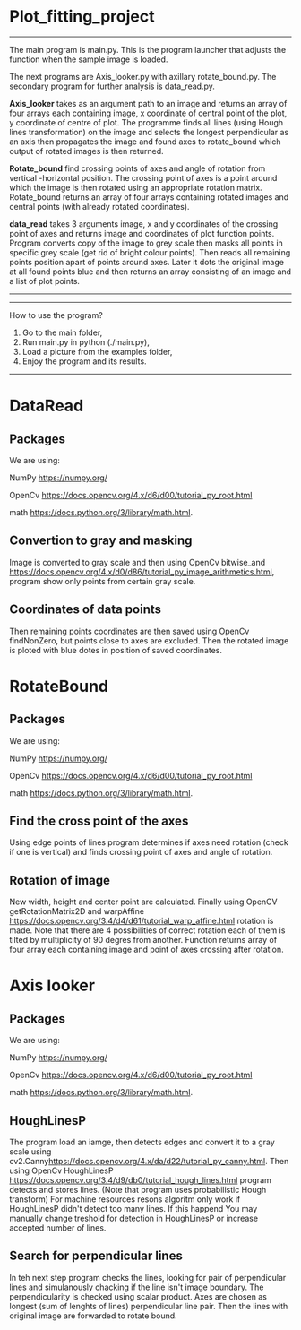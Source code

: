 # Plot_fitting_project

************************************************
The main program is main.py. This is the program launcher that adjusts the function when the sample image is loaded.

The next programs are Axis_looker.py with axillary rotate_bound.py. The secondary
program for further analysis is data_read.py.

**Axis_looker** takes as an argument path to an image and returns an array
of four arrays each containing image, x coordinate of central point of
the plot, y coordinate of centre of plot. The programme finds all lines
(using Hough lines transformation) on the image and selects
the longest perpendicular as an axis then propagates the image and found axes to
rotate_bound which output of rotated images is then returned.

**Rotate_bound** find crossing points of axes and angle of rotation from vertical
-horizontal position. The crossing point of axes is a point around which the image
is then rotated using an appropriate rotation matrix. Rotate_bound returns
an array of four arrays containing rotated images and central points
(with already rotated coordinates).

**data_read** takes 3 arguments image, x and y coordinates of the crossing point
of axes and returns image and coordinates of plot function points. Program converts copy of the image to grey scale then masks all points
in specific grey scale (get rid of bright colour points). Then reads all
remaining points position apart of points around axes. Later it dots
the original image at all found points blue and then returns an array consisting
of an image and a list of plot points.
*****************************************************************
-----------------------------------------------------------------
How to use the program?

1. Go to the main folder,
2. Run main.py in python (./main.py),
3. Load a picture from the examples folder,
4. Enjoy the program and its results.

----------------------------------------------------------------

DataRead
=========


Packages
--------
We are using:

NumPy <https://numpy.org/>

OpenCv <https://docs.opencv.org/4.x/d6/d00/tutorial_py_root.html>

math <https://docs.python.org/3/library/math.html>.

Convertion to gray and masking
------------------------
Image is converted to gray scale and then using OpenCv bitwise_and <https://docs.opencv.org/4.x/d0/d86/tutorial_py_image_arithmetics.html>,
program show only points from certain gray scale.


Coordinates of data points
--------------------------
Then remaining points coordinates are then saved using OpenCv findNonZero, but points
close to axes are excluded.
Then the rotated image is ploted with blue dotes in position of saved coordinates.



RotateBound
==========


Packages
--------
We are using:

NumPy <https://numpy.org/>

OpenCv <https://docs.opencv.org/4.x/d6/d00/tutorial_py_root.html>

math <https://docs.python.org/3/library/math.html>.

Find the cross point of the axes
------------------------
Using edge points of lines program determines if axes need rotation (check if one is vertical)
 and finds crossing point of axes and angle of rotation.


Rotation of image
-----------------
New width, height and center point are calculated. Finally using OpenCV
getRotationMatrix2D  and warpAffine <https://docs.opencv.org/3.4/d4/d61/tutorial_warp_affine.html>
rotation is made. Note that there are 4 possibilities of correct rotation each of them
is tilted by multiplicity of 90 degres from another. Function returns array of four array
each containing image and point of axes crossing after rotation.


Axis looker
==========


Packages
--------
We are using:

NumPy <https://numpy.org/>

OpenCv <https://docs.opencv.org/4.x/d6/d00/tutorial_py_root.html>

math <https://docs.python.org/3/library/math.html>.

HoughLinesP
-----------
The program load an iamge, then detects edges and convert it to a gray scale
using cv2.Canny<https://docs.opencv.org/4.x/da/d22/tutorial_py_canny.html>.
Then using OpenCv HoughLinesP <https://docs.opencv.org/3.4/d9/db0/tutorial_hough_lines.html>
program detects and stores lines. (Note that program uses probabilistic Hough transform)
For machine resources resons algoritm only work if HoughLinesP didn't detect
too many lines. If this happend You may manually change treshold for detection
in HoughLinesP or increase accepted number of lines.

Search for perpendicular lines
------------------------------
In teh next step program checks the lines, looking for pair of perpendicular
lines and simulanously chacking if the line isn't image boundary. The perpendicularity is
checked using scalar product. Axes are chosen as longest (sum of lenghts of lines)
perpendicular line pair. Then the lines with original image are forwarded to rotate bound.
